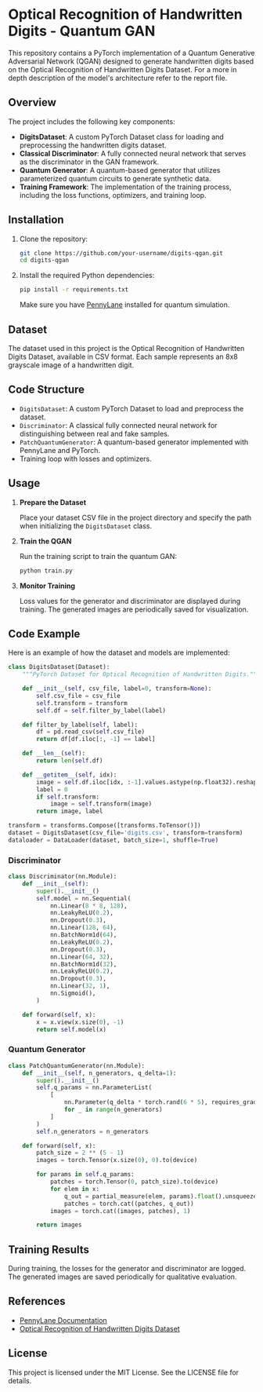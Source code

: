 # Optical Recognition of Handwritten Digits - Quantum GAN

This repository contains a PyTorch implementation of a Quantum Generative Adversarial Network (QGAN) designed to generate handwritten digits based on the Optical Recognition of Handwritten Digits Dataset.
For a more in depth description of the model's architecture refer to the report file.

## Overview

The project includes the following key components:

- **DigitsDataset**: A custom PyTorch Dataset class for loading and preprocessing the handwritten digits dataset.
- **Classical Discriminator**: A fully connected neural network that serves as the discriminator in the GAN framework.
- **Quantum Generator**: A quantum-based generator that utilizes parameterized quantum circuits to generate synthetic data.
- **Training Framework**: The implementation of the training process, including the loss functions, optimizers, and training loop.

## Installation

1. Clone the repository:
   ```bash
   git clone https://github.com/your-username/digits-qgan.git
   cd digits-qgan
   ```

2. Install the required Python dependencies:
   ```bash
   pip install -r requirements.txt
   ```

   Make sure you have [PennyLane](https://pennylane.ai/) installed for quantum simulation.

## Dataset

The dataset used in this project is the Optical Recognition of Handwritten Digits Dataset, available in CSV format. Each sample represents an 8x8 grayscale image of a handwritten digit.

## Code Structure

- `DigitsDataset`: A custom PyTorch Dataset to load and preprocess the dataset.
- `Discriminator`: A classical fully connected neural network for distinguishing between real and fake samples.
- `PatchQuantumGenerator`: A quantum-based generator implemented with PennyLane and PyTorch.
- Training loop with losses and optimizers.

## Usage

1. **Prepare the Dataset**

   Place your dataset CSV file in the project directory and specify the path when initializing the `DigitsDataset` class.

2. **Train the QGAN**

   Run the training script to train the quantum GAN:
   ```bash
   python train.py
   ```

3. **Monitor Training**

   Loss values for the generator and discriminator are displayed during training. The generated images are periodically saved for visualization.

## Code Example

Here is an example of how the dataset and models are implemented:

```python
class DigitsDataset(Dataset):
    """PyTorch Dataset for Optical Recognition of Handwritten Digits."""

    def __init__(self, csv_file, label=0, transform=None):
        self.csv_file = csv_file
        self.transform = transform
        self.df = self.filter_by_label(label)

    def filter_by_label(self, label):
        df = pd.read_csv(self.csv_file)
        return df[df.iloc[:, -1] == label]

    def __len__(self):
        return len(self.df)

    def __getitem__(self, idx):
        image = self.df.iloc[idx, :-1].values.astype(np.float32).reshape(8, 8) / 16
        label = 0
        if self.transform:
            image = self.transform(image)
        return image, label

transform = transforms.Compose([transforms.ToTensor()])
dataset = DigitsDataset(csv_file='digits.csv', transform=transform)
dataloader = DataLoader(dataset, batch_size=1, shuffle=True)
```

### Discriminator

```python
class Discriminator(nn.Module):
    def __init__(self):
        super().__init__()
        self.model = nn.Sequential(
            nn.Linear(8 * 8, 128),
            nn.LeakyReLU(0.2),
            nn.Dropout(0.3),
            nn.Linear(128, 64),
            nn.BatchNorm1d(64),
            nn.LeakyReLU(0.2),
            nn.Dropout(0.3),
            nn.Linear(64, 32),
            nn.BatchNorm1d(32),
            nn.LeakyReLU(0.2),
            nn.Dropout(0.3),
            nn.Linear(32, 1),
            nn.Sigmoid(),
        )

    def forward(self, x):
        x = x.view(x.size(0), -1)
        return self.model(x)
```

### Quantum Generator

```python
class PatchQuantumGenerator(nn.Module):
    def __init__(self, n_generators, q_delta=1):
        super().__init__()
        self.q_params = nn.ParameterList(
            [
                nn.Parameter(q_delta * torch.rand(6 * 5), requires_grad=True)
                for _ in range(n_generators)
            ]
        )
        self.n_generators = n_generators

    def forward(self, x):
        patch_size = 2 ** (5 - 1)
        images = torch.Tensor(x.size(0), 0).to(device)

        for params in self.q_params:
            patches = torch.Tensor(0, patch_size).to(device)
            for elem in x:
                q_out = partial_measure(elem, params).float().unsqueeze(0)
                patches = torch.cat((patches, q_out))
            images = torch.cat((images, patches), 1)

        return images
```

## Training Results

During training, the losses for the generator and discriminator are logged. The generated images are saved periodically for qualitative evaluation.

## References

- [PennyLane Documentation](https://pennylane.ai/documentation)
- [Optical Recognition of Handwritten Digits Dataset](https://archive.ics.uci.edu/ml/datasets/Optical+Recognition+of+Handwritten+Digits)

## License

This project is licensed under the MIT License. See the LICENSE file for details.

